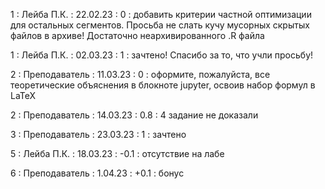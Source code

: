 1 : Лейба П.К. : 22.02.23 : 0 : добавить критерии частной оптимизации для остальных сегментов. Просьба не слать кучу мусорных скрытых файлов в архиве! Достаточно неархивированного .R файла

1 : Лейба П.К. : 02.03.23 : 1 : зачтено! Спасибо за то, что учли просьбу!

2 : Преподаватель : 11.03.23 : 0 : оформите, пожалуйста, все теоретические объяснения в блокноте jupyter, освоив набор формул в LaTeX

2 : Преподаватель : 14.03.23 : 0.8 : 4 задание не доказали

3 : Преподаватель : 23.03.23 : 1 : зачтено

5 : Лейба П.К. : 18.03.23 : -0.1 : отсутствие на лабе

6 : Преподаватель : 1.04.23 : +0.1 : бонус
